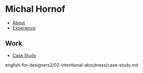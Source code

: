 # Michal Hornof

- [About](02-intentional-aboutness/portfolio-text.md)
- [Experience](03-curriculum-vitae/cv-michalhornof.md)

## Work
- [Case Study](02-intentional-aboutness/case-study.md)

english-for-designers2/02-intentional-aboutness/case-study.md


